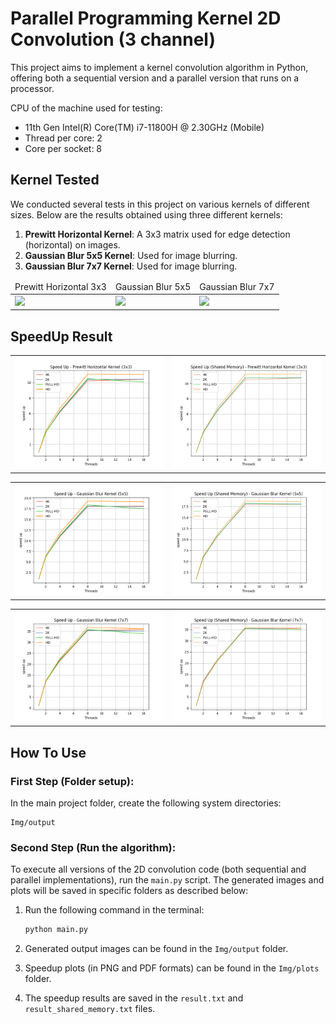 # Parallel Programming Kernel 2D Convolution (3 channel)

This project aims to implement a kernel convolution algorithm in Python, offering both a sequential version and a parallel version that runs on a processor.

CPU of the machine used for testing:

- 11th Gen Intel(R) Core(TM) i7-11800H @ 2.30GHz (Mobile)
- Thread per core:  2
- Core per socket:  8

## Kernel Tested

We conducted several tests in this project on various kernels of different sizes. Below are the results obtained using three different kernels:

1. **Prewitt Horizontal Kernel**: A 3x3 matrix used for edge detection (horizontal) on images.
2. **Gaussian Blur 5x5 Kernel**: Used for image blurring.
3. **Gaussian Blur 7x7 Kernel**: Used for image blurring.

<table>
    <thead>
        <tr>
            <td>Prewitt Horizontal 3x3</td>
            <td>Gaussian Blur 5x5 </td>
            <td>Gaussian Blur 7x7 </td>
        </tr>
    </thead>
     <tr>
        <td><img src="Img/output/output_image_PAR_5_3840x2160_Prewitt Horizontal Kernel (3x3).png"></td>
        <td><img src="Img/output/output_image_PAR_5_3840x2160_Gaussian Blur Kernel (5x5).png"></td>
        <td><img src="Img/output/output_image_PAR_5_3840x2160_Gaussian Blur Kernel (7x7).png"></td>
     </tr>
</table>

## SpeedUp Result

<table>
     <tr>
        <td><img src="Img/plots/speed-up_Normal_Prewitt Horizontal Kernel (3x3).png"></td>
        <td><img src="Img/plots/speed-up_Normal_shared_Prewitt Horizontal Kernel (3x3).png"></td>
     </tr>
</table>

<table>
     <tr>
<td><img src="Img/plots/speed-up_Normal_Gaussian Blur Kernel (5x5).png"></td>
        <td><img src="Img/plots/speed-up_Normal_shared_Gaussian Blur Kernel (5x5).png"></td>
     </tr>
</table>

<table>
     <tr>
        <td><img src="Img/plots/speed-up_Normal_Gaussian Blur Kernel (7x7).png"></td>
        <td><img src="Img/plots/speed-up_Normal_shared_Gaussian Blur Kernel (7x7).png"></td>
     </tr>
</table>

## How To Use

<h3>First Step (Folder setup):</h3>

In the main project folder, create the following system directories:

    Img/output

<h3>Second Step (Run the algorithm):</h3>

To execute all versions of the 2D convolution code (both sequential and parallel implementations), run the `main.py` script. The generated images and plots will be saved in specific folders as described below:

1. Run the following command in the terminal:
    ```bash
    python main.py
    ```

2. Generated output images can be found in the `Img/output` folder.

3. Speedup plots (in PNG and PDF formats) can be found in the `Img/plots` folder.

4. The speedup results are saved in the `result.txt` and `result_shared_memory.txt` files.
